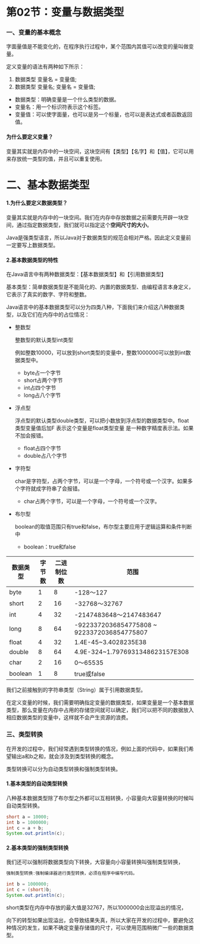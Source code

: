 # 第02节：变量与数据类型

### 一、变量的基本概念

字面量值是不能变化的，在程序执行过程中，某个范围内其值可以改变的量叫做变量。

定义变量的语法有两种如下所示：

1. 数据类型 变量名 = 变量值;
2. 数据类型 变量名;
   变量名 = 变量值;

- 数据类型：明确变量是一个什么类型的数据。
- 变量名：用一个标识符表示这个标签。
- 变量值：可以使字面量，也可以是另一个标量，也可以是表达式或者函数返回值。

#### 为什么要定义变量？

变量其实就是内存中的一块空间，这块空间有【类型】【名字】和【值】，它可以用来存放统一类型的值，并且可以重复使用。

# 二、基本数据类型

#### 1.为什么要定义数据类型？

变量其实就是内存中的一块空间。我们在内存中存放数据之前需要先开辟一块空间，通过指定数据类型，我们就可以指定这个**空间尺寸的大小**。

Java是强类型语言，所以Java对于数据类型的规范会相对严格。因此定义变量前一定要写上数据类型。

#### 2.基本数据类型的特性

在Java语言中有两种数据类型：【基本数据类型】和【引用数据类型】

基本类型：简单数据类型是不能简化的、内置的数据类型、由编程语言本身定义，它表示了真实的数字、字符和整数。

Java语言中的基本数据类型可以分为四类八种，下面我们来介绍这八种数据类型，以及它们在内存中的占位情况：

- 整数型

  整数型的默认类型int类型

  例如整数10000，可以放到short类型的变量中，整数1000000可以放到int数据类型中。

  - byte占一个字节
  - short占两个字节
  - int占四个字节
  - long占八个字节

- 浮点型

  浮点型的默认类型double类型，可以把小数放到浮点型的数据类型中。float类型变量值后加F 表示这个变量是float类型变量 是一种数字精度表示法。如果不加会报错。

  - float占四个字节
  - double占八个字节

- 字符型

  char是字符型，占两个字节，可以是一个字母，一个符号或一个汉字。如果多个字符就成字符串了会报错。

  - char占两个字节，可以是一个字母，一个符号或一个汉字。

- 布尔型

  boolean的取值范围只有true和false，布尔型主要应用于逻辑运算和条件判断中

  - boolean：true和false

| 数据类型 | 字节数 | 二进制位数 | 范围                                       |
| -------- | ------ | ---------- | ------------------------------------------ |
| byte     | 1      | 8          | -128～127                                  |
| short    | 2      | 16         | -32768～32767                              |
| int      | 4      | 32         | -2147483648～2147483647                    |
| long     | 8      | 64         | -9223372036854775808 ~ 9223372036854775807 |
| float    | 4      | 32         | 1.4E-45~3.4028235E38                       |
| double   | 8      | 64         | 4.9E-324~1.7976931348623157E308            |
| char     | 2      | 16         | 0～65535                                   |
| boolean  | 1      | 8          | true或false                                |

我们之前接触到的字符串类型（String）属于引用数据类型。

在定义变量的时候，我们需要明确指定变量的数据类型，如果变量是一个基本数据类型，那么变量在内存中占用的存储空间就可以确定，我们可以把不同的数据放入相应数据类型的变量中，这样就不会产生资源的浪费。

### 三、类型转换

在开发的过程中，我们经常遇到类型转换的情况，例如上面的代码中，如果我们希望输出a和b之和，就会涉及到类型转换的概念。

类型转换可以分为自动类型转换和强制类型转换。

#### 1.基本类型的自动类型转换

八种基本数据类型除了布尔型之外都可以互相转换，小容量向大容量转换的时候叫自动类型转换。

```java
short a = 10000;
int b = 1000000;
int c = a + b;
System.out.println(c);
```

#### 2.基本类型的强制类型转换

我们还可以强制将数据类型向下转换，大容量向小容量转换叫强制类型转换，

```java
强制类型转换:强制编译器进行类型转换，必须在程序中编写代码。

int b = 1000000;
int c = (short)b;
System.out.println(c);
```

short类型在内存中存放的最大值是32767，所以1000000会出现溢出的情况，

向下的转型如果出现溢出，会导致结果失真，所以大家在开发的过程中，要避免这种情况的发生，如果不确定变量存储值的尺寸，可以使用范围稍微广一些的数据类型。